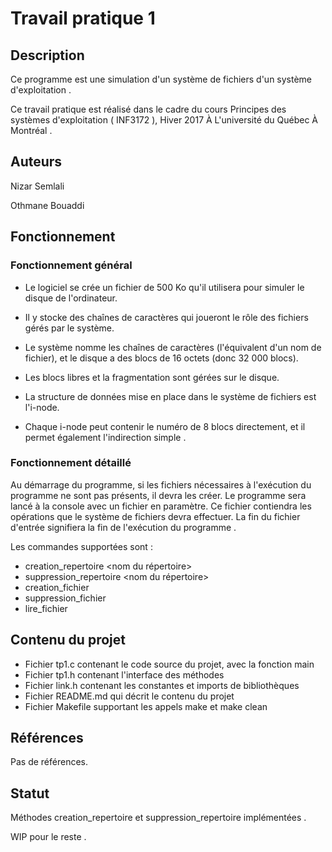 # Travail pratique 1

## Description

Ce programme est une simulation d'un système de fichiers d'un système d'exploitation . 
  
Ce travail pratique est réalisé dans le cadre du cours Principes des systèmes d'exploitation ( INF3172 ), Hiver 2017 À L'université du Québec À Montréal .  

## Auteurs

Nizar Semlali 
  
Othmane Bouaddi

## Fonctionnement

### Fonctionnement général 

* Le logiciel se crée un fichier de 500 Ko qu'il utilisera pour simuler le disque de l'ordinateur.
  
* Il y stocke des chaînes de caractères qui joueront le rôle des fichiers gérés par le système.
  
* Le système nomme les chaînes de caractères (l'équivalent d'un nom de fichier), et le disque a des blocs de 16 octets (donc 32 000 blocs). 
  
* Les blocs libres et la fragmentation sont gérées sur le disque. 
  
* La structure de données mise en place dans le système de fichiers est l'i-node. 
  
* Chaque i-node peut contenir le numéro de 8 blocs directement, et il permet également l'indirection simple . 
  
  

### Fonctionnement détaillé 
  
Au démarrage du programme, si les fichiers nécessaires à l'exécution du programme ne sont pas
présents, il devra les créer. Le programme sera lancé à la console avec un fichier en paramètre.
Ce fichier contiendra les opérations que le système de fichiers devra effectuer. 
La fin du fichier d'entrée signifiera la fin de l'exécution du programme .
  
Les commandes supportées sont :  
  
  * creation_repertoire <nom du répertoire>
  * suppression_repertoire <nom du répertoire>
  * creation_fichier <nom du fichier> <contenu du fichier>
  * suppression_fichier <nom du fichier>
  * lire_fichier <nom du fichier>
  

  
## Contenu du projet

* Fichier tp1.c contenant le code source du projet, avec la fonction main
* Fichier tp1.h contenant l'interface des méthodes
* Fichier link.h contenant les constantes et imports de bibliothèques
* Fichier README.md qui décrit le contenu du projet
* Fichier Makefile supportant les appels make et make clean 


## Références

Pas de références.

## Statut

Méthodes creation_repertoire et suppression_repertoire implémentées .

WIP pour le reste . 
